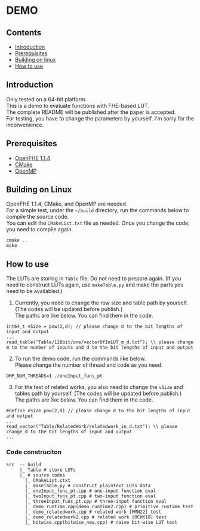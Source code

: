 # DEMO

## Contents
- [Introduction](#introduction)
- [Prerequisites](#prerequisites)
- [Building on linux](#building-on-linux)
- [How to use](#how-to-use)

## Introduction
Only tested on a 64-bit platform.<br>
This is a demo to evaluate functions with FHE-based LUT.<br>
The complete README will be published after the paper is accepted.<br>
For testing, you have to change the parameters by yourself. I'm sorry for the inconvenience.

## Prerequisites
- [OpenFHE 1.1.4](https://github.com/openfheorg/openfhe-development)
- [CMake](https://cmake.org/)
- [OpenMP](https://www.openmp.org/)

## Building on Linux
OpenFHE 1.1.4, CMake, and OpenMP are needed.<br>
For a simple test, under the `~/build` directory, run the commands below to compile the source code.<br>
You can edit the `CMakeList.txt` file as needed. Once you change the code, you need to compile again.
```
cmake ..
make
```

## How to use
The LUTs are storing in `Table` file. Do not need to prepare again. (If you need to construct LUTs again, use `makeTable.py` and make the parts you need to be availabled.)

1. Currently, you need to change the row size and table path by yourself. (The codes will be updated before publish.)<br>
The paths are like below. You can find them in the code.
```
int64_t vSize = pow(2,d); // please change d to the bit lengths of input and output
...
read_table("Table/128bit/one/vectorOfInLUT_m_d.txt"); \\ please change m to the number of inputs and d to the bit lengths of input and output
```
2. To run the demo code, run the commands like below.<br>
Please change the number of thread and code as you need.
```
OMP_NUM_THREADS=1 ./oneInput_funs_pt
```
3. For the test of related works, you also need to change the `vSize` and tables path by yourself. (The codes will be updated before publish.)<br>
The paths are like below. You can find them in the code.
```
#define vSize pow(2,d) // please change d to the bit lengths of input and output
...
read_vector("Table/RelatedWork/relatedwork_in_d.txt"); \\ please change d to the bit lengths of input and output
...
```

### Code construciton
```
src  -- build
     |_ Table # store LUTs
     |_ # source codes
       |_ CMakeList.ctxt
       |_ makeTable.py # construct plaintext LUTs data
       |_ oneInput_funs_pt.cpp # one-input function eval
       |_ twoInput_funs_pt.cpp # two-input function eval
       |_ threeInput_funs_pt.cpp # three-input function eval
       |_ demo_runtime.cpp(demo_runtime2.cpp) # primitive runtime test
       |_ demo_relatedwork.cpp # related work [MMN22] test
       |_ demo_relatedwork2.cpp # related work [OCHK18] test
       |_ bitwise.cpp(bitwise_new.cpp) # naive bit-wise LUT test
```
